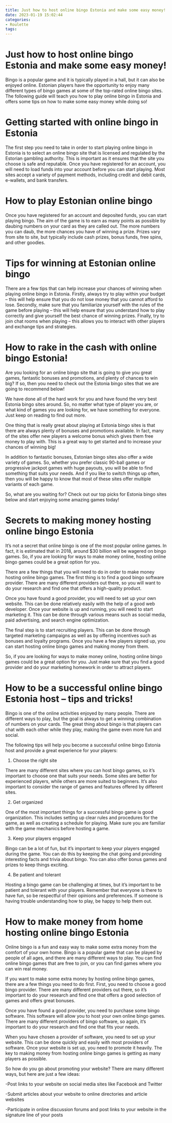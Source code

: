 ```yaml
---
title: Just how to host online bingo Estonia and make some easy money! 
date: 2023-01-19 15:02:44
categories:
- Roulette
tags:
---
```



#  Just how to host online bingo Estonia and make some easy money! 

Bingo is a popular game and it is typically played in a hall, but it can also be enjoyed online. Estonian players have the opportunity to enjoy many different types of bingo games at some of the top-rated online bingo sites. The following guide will teach you how to play online bingo in Estonia and offers some tips on how to make some easy money while doing so!

# Getting started with online bingo in Estonia

The first step you need to take in order to start playing online bingo in Estonia is to select an online bingo site that is licensed and regulated by the Estorian gambling authority. This is important as it ensures that the site you choose is safe and reputable. Once you have registered for an account, you will need to load funds into your account before you can start playing. Most sites accept a variety of payment methods, including credit and debit cards, e-wallets, and bank transfers.

# How to play Estonian online bingo

Once you have registered for an account and deposited funds, you can start playing bingo. The aim of the game is to earn as many points as possible by daubing numbers on your card as they are called out. The more numbers you can daub, the more chances you have of winning a prize. Prizes vary from site to site, but typically include cash prizes, bonus funds, free spins, and other goodies.

# Tips for winning at Estonian online bingo

There are a few tips that can help increase your chances of winning when playing online bingo in Estonia. Firstly, always try to play within your budget – this will help ensure that you do not lose money that you cannot afford to lose. Secondly, make sure that you familiarize yourself with the rules of the game before playing – this will help ensure that you understand how to play correctly and give yourself the best chance of winning prizes. Finally, try to join chat rooms when playing – this allows you to interact with other players and exchange tips and strategies.

#  How to rake in the cash with online bingo Estonia! 

Are you looking for an online bingo site that is going to give you great games, fantastic bonuses and promotions, and plenty of chances to win big? If so, then you need to check out the Estonia bingo sites that we are going to recommend below!

We have done all of the hard work for you and have found the very best Estonia bingo sites around. So, no matter what type of player you are, or what kind of games you are looking for, we have something for everyone. Just keep on reading to find out more.

One thing that is really great about playing at Estonia bingo sites is that there are always plenty of bonuses and promotions available. In fact, many of the sites offer new players a welcome bonus which gives them free money to play with. This is a great way to get started and to increase your chances of winning big!

In addition to fantastic bonuses, Estonian bingo sites also offer a wide variety of games. So, whether you prefer classic 90-ball games or progressive jackpot games with huge payouts, you will be able to find something that suits your needs. And if you like to switch things up often, then you will be happy to know that most of these sites offer multiple variants of each game.

So, what are you waiting for? Check out our top picks for Estonia bingo sites below and start enjoying some amazing games today!

#  Secrets to making money hosting online bingo Estonia 

It’s not a secret that online bingo is one of the most popular online games. In fact, it is estimated that in 2018, around $30 billion will be wagered on bingo games. So, if you are looking for ways to make money online, hosting online bingo games could be a great option for you.

There are a few things that you will need to do in order to make money hosting online bingo games. The first thing is to find a good bingo software provider. There are many different providers out there, so you will want to do your research and find one that offers a high-quality product.

Once you have found a good provider, you will need to set up your own website. This can be done relatively easily with the help of a good web developer. Once your website is up and running, you will need to start marketing it. This can be done through various means such as social media, paid advertising, and search engine optimization.

The final step is to start recruiting players. This can be done through targeted marketing campaigns as well as by offering incentives such as bonuses and loyalty programs. Once you have a few players signed up, you can start hosting online bingo games and making money from them.

So, if you are looking for ways to make money online, hosting online bingo games could be a great option for you. Just make sure that you find a good provider and do your marketing homework in order to attract players.

#  How to be a successful online bingo Estonia host – tips and tricks!

Bingo is one of the online activities enjoyed by many people. There are different ways to play, but the goal is always to get a winning combination of numbers on your cards. The great thing about bingo is that players can chat with each other while they play, making the game even more fun and social.

The following tips will help you become a successful online bingo Estonia host and provide a great experience for your players:

1) Choose the right site

There are many different sites where you can host bingo games, so it’s important to choose one that suits your needs. Some sites are better for experienced players, while others are more suited to beginners. It’s also important to consider the range of games and features offered by different sites.

2) Get organized

One of the most important things for a successful bingo game is good organization. This includes setting up clear rules and procedures for the game, as well as creating a schedule for playing. Make sure you are familiar with the game mechanics before hosting a game.

3) Keep your players engaged

Bingo can be a lot of fun, but it’s important to keep your players engaged during the game. You can do this by keeping the chat going and providing interesting facts and trivia about bingo. You can also offer bonus games and prizes to keep things exciting.

4) Be patient and tolerant

Hosting a bingo game can be challenging at times, but it’s important to be patient and tolerant with your players. Remember that everyone is there to have fun, so be respectful of their opinions and preferences. If someone is having trouble understanding how to play, be happy to help them out.

#  How to make money from home hosting online bingo Estonia

Online bingo is a fun and easy way to make some extra money from the comfort of your own home. Bingo is a popular game that can be played by people of all ages, and there are many different ways to play. You can find online bingo games that are free to join, or you can find games where you can win real money.

If you want to make some extra money by hosting online bingo games, there are a few things you need to do first. First, you need to choose a good bingo provider. There are many different providers out there, so it’s important to do your research and find one that offers a good selection of games and offers great bonuses.

Once you have found a good provider, you need to purchase some bingo software. This software will allow you to host your own online bingo games. There are many different providers of bingo software, so again, it’s important to do your research and find one that fits your needs.

When you have chosen a provider of software, you need to set up your website. This can be done quickly and easily with most providers of software. Once your website is set up, you need to promote it heavily. The key to making money from hosting online bingo games is getting as many players as possible.

So how do you go about promoting your website? There are many different ways, but here are just a few ideas:

-Post links to your website on social media sites like Facebook and Twitter

-Submit articles about your website to online directories and article websites

-Participate in online discussion forums and post links to your website in the signature line of your posts